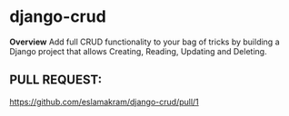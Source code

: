 # django-crud

**Overview**
Add full CRUD functionality to your bag of tricks by building a Django project that allows Creating, Reading, Updating and Deleting.

## PULL REQUEST:
https://github.com/eslamakram/django-crud/pull/1
